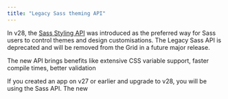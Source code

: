 ```yaml
---
title: "Legacy Sass theming API"
---
```


In v28, the [Sass Styling API](/styling-sass) was introduced as the preferred way for Sass users to control themes and design customisations. The Legacy Sass API is deprecated and will be removed from the Grid in a future major release.

The new API brings benefits like extensive CSS variable support, faster compile times, better validation

If you created an app on v27 or earlier and upgrade to v28, you will be using the Sass API. The new 